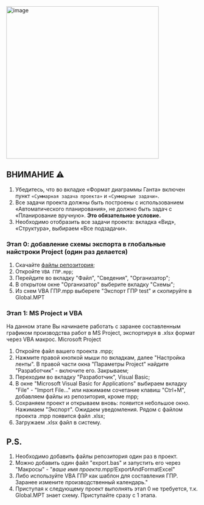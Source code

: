 <img src="https://github.com/AniCatPro/work-schedule-export/assets/24957289/25cbb504-c632-4c1c-b9fe-b22c76b161c0" alt="image" width="400">

## ВНИМАНИЕ ⚠ 
1. Убедитесь, что во вкладке «Формат диаграммы Ганта» включен пункт `«Суммарная задача проекта»` и `«Суммарные задачи»`.
2. Все задачи проекта должны быть построены с использованием «Автоматического планирования», не должно быть задач с «Планирование вручную». **Это обязательное условие.**
3. Необходимо отобразить все задачи проекта: вкладка «Вид», «Структура», выбираем «Все подзадачи».

###  Этап 0: добавление схемы экспорта в глобальные найстроки Project (один раз делается)
1. Скачайте [файлы репозитория](https://github.com/AniCatPro/work-schedule-export/archive/refs/heads/main.zip);
2. Откройте `VBA ГПР.mpp`;
3. Перейдите во вкладку "Файл", "Сведения", "Организатор";
4. В открытом окне "Организатор" выберите вкладку "Схемы";
5. Из схем VBA ГПР.mpp выберете "Экспорт ГПР test" и скопируйте в Global.MPT

###  Этап 1: MS Project и VBA
На данном этапе Вы начинаете работать с заранее составленным графиком производства работ в MS Project, экспортируя в .xlsx формат через VBA макрос.
Microsoft Project
1. Откройте файл вашего проекта .mpp;
2. Нажмите правой кнопкой мыши по вкладкам, далее "Настройка ленты". В правой части окна "Параметры Project" найдите "Разработчик" - включите его. Закрываем;
3. Переходим во вкладку "Разработчик", Visual Basic;
4. В окне "Microsoft Visual Basic for Applications" выбираем вкладку "File" - "Import File..." или нажимаем сочетание клавиш "Ctrl+M", добавляем файлы из репозитория, кроме mpp;
5. Сохраняем проект и открываем вновь: появится небольшое окно. Нажимаем "Экспорт". Ожидаем уведомления. Рядом с файлом проекта .mpp появится файл .xlsx;
6. Загружаем .xlsx файл в систему.

## P.S.
1. Необходимо добавить файлы репозитория один раз в проект.
2. Можно добавить один файл "export.bas" и запустить его через "Макросы" - "*ваше имя проекта*.mpp!ExportAndFormatExcel"
3. Либо используйте VBA ГПР как шаблон для составления ГПР. Заранее измените производственный календарь."
4. Приступая к следующему проект выполнять этап 0 не требуется, т.к. Global.MPT знает схему. Приступайте сразу с 1 этапа.
